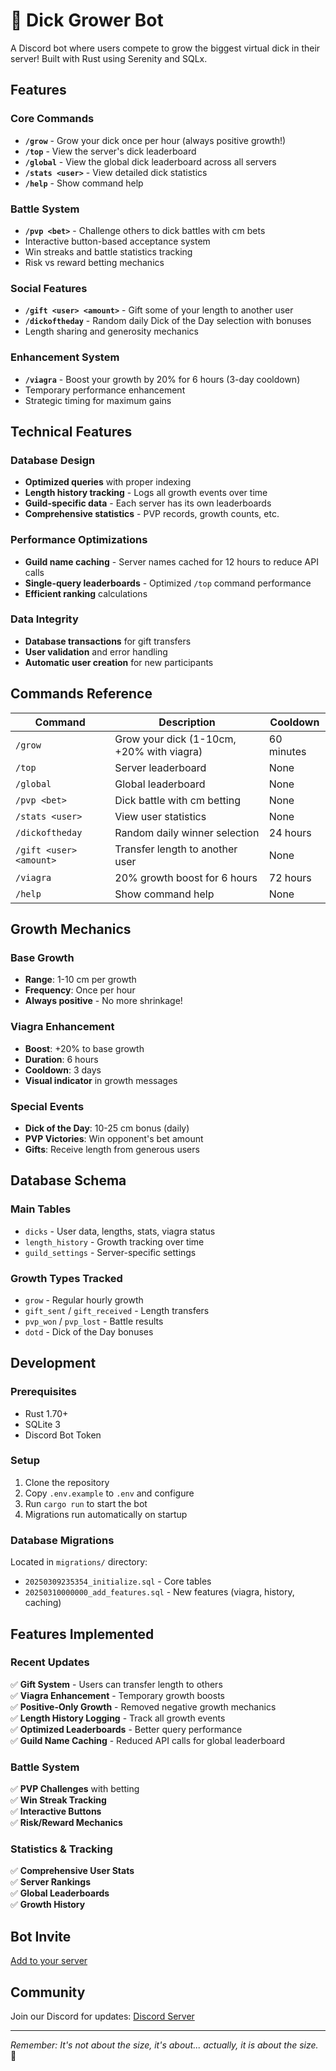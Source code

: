 # 🍆 Dick Grower Bot

A Discord bot where users compete to grow the biggest virtual dick in their server! Built with Rust using Serenity and SQLx.

## Features

### Core Commands
- **`/grow`** - Grow your dick once per hour (always positive growth!)
- **`/top`** - View the server's dick leaderboard
- **`/global`** - View the global dick leaderboard across all servers
- **`/stats <user>`** - View detailed dick statistics
- **`/help`** - Show command help

### Battle System
- **`/pvp <bet>`** - Challenge others to dick battles with cm bets
- Interactive button-based acceptance system
- Win streaks and battle statistics tracking
- Risk vs reward betting mechanics

### Social Features
- **`/gift <user> <amount>`** - Gift some of your length to another user
- **`/dickoftheday`** - Random daily Dick of the Day selection with bonuses
- Length sharing and generosity mechanics

### Enhancement System
- **`/viagra`** - Boost your growth by 20% for 6 hours (3-day cooldown)
- Temporary performance enhancement
- Strategic timing for maximum gains

## Technical Features

### Database Design
- **Optimized queries** with proper indexing
- **Length history tracking** - Logs all growth events over time
- **Guild-specific data** - Each server has its own leaderboards
- **Comprehensive statistics** - PVP records, growth counts, etc.

### Performance Optimizations
- **Guild name caching** - Server names cached for 12 hours to reduce API calls
- **Single-query leaderboards** - Optimized `/top` command performance
- **Efficient ranking** calculations

### Data Integrity
- **Database transactions** for gift transfers
- **User validation** and error handling
- **Automatic user creation** for new participants

## Commands Reference

| Command | Description | Cooldown |
|---------|-------------|----------|
| `/grow` | Grow your dick (1-10cm, +20% with viagra) | 60 minutes |
| `/top` | Server leaderboard | None |
| `/global` | Global leaderboard | None |
| `/pvp <bet>` | Dick battle with cm betting | None |
| `/stats <user>` | View user statistics | None |
| `/dickoftheday` | Random daily winner selection | 24 hours |
| `/gift <user> <amount>` | Transfer length to another user | None |
| `/viagra` | 20% growth boost for 6 hours | 72 hours |
| `/help` | Show command help | None |

## Growth Mechanics

### Base Growth
- **Range**: 1-10 cm per growth
- **Frequency**: Once per hour
- **Always positive** - No more shrinkage!

### Viagra Enhancement
- **Boost**: +20% to base growth
- **Duration**: 6 hours
- **Cooldown**: 3 days
- **Visual indicator** in growth messages

### Special Events
- **Dick of the Day**: 10-25 cm bonus (daily)
- **PVP Victories**: Win opponent's bet amount
- **Gifts**: Receive length from generous users

## Database Schema

### Main Tables
- `dicks` - User data, lengths, stats, viagra status
- `length_history` - Growth tracking over time
- `guild_settings` - Server-specific settings

### Growth Types Tracked
- `grow` - Regular hourly growth
- `gift_sent` / `gift_received` - Length transfers
- `pvp_won` / `pvp_lost` - Battle results  
- `dotd` - Dick of the Day bonuses

## Development

### Prerequisites
- Rust 1.70+
- SQLite 3
- Discord Bot Token

### Setup
1. Clone the repository
2. Copy `.env.example` to `.env` and configure
3. Run `cargo run` to start the bot
4. Migrations run automatically on startup

### Database Migrations
Located in `migrations/` directory:
- `20250309235354_initialize.sql` - Core tables
- `20250310000000_add_features.sql` - New features (viagra, history, caching)

## Features Implemented

### Recent Updates
✅ **Gift System** - Users can transfer length to others  
✅ **Viagra Enhancement** - Temporary growth boosts  
✅ **Positive-Only Growth** - Removed negative growth mechanics  
✅ **Length History Logging** - Track all growth events  
✅ **Optimized Leaderboards** - Better query performance  
✅ **Guild Name Caching** - Reduced API calls for global leaderboard  

### Battle System
✅ **PVP Challenges** with betting  
✅ **Win Streak Tracking**  
✅ **Interactive Buttons**  
✅ **Risk/Reward Mechanics**  

### Statistics & Tracking
✅ **Comprehensive User Stats**  
✅ **Server Rankings**  
✅ **Global Leaderboards**  
✅ **Growth History**  

## Bot Invite

[Add to your server](YOUR_BOT_INVITE_LINK_HERE)

## Community

Join our Discord for updates: [Discord Server](https://discord.gg/39nqUzYGbe)

---

*Remember: It's not about the size, it's about... actually, it is about the size.* 🍆